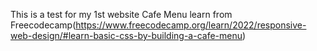 This is a test for my 1st website Cafe Menu
learn from Freecodecamp(https://www.freecodecamp.org/learn/2022/responsive-web-design/#learn-basic-css-by-building-a-cafe-menu)
